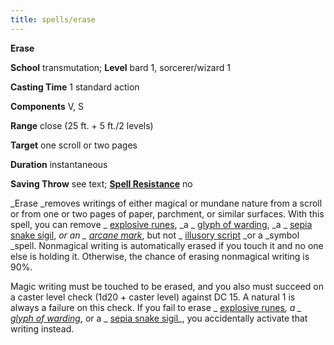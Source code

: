 ```yaml
---
title: spells/erase
---
```

 **Erase**

**School** transmutation; **Level** bard 1, sorcerer/wizard 1

**Casting Time** 1 standard action

**Components** V, S

**Range** close (25 ft. + 5 ft./2 levels)

**Target** one scroll or two pages

**Duration** instantaneous

**Saving Throw** see text; **[Spell Resistance](../glossary#_spell-resistance)** no

_Erase _removes writings of either magical or mundane nature from a scroll or from one or two pages of paper, parchment, or similar surfaces. With this spell, you can remove _ [explosive runes](explosiveRunes#_explosive-runes), _a _ [glyph of warding](glyphOfWarding#_glyph-of-warding), _a _ [sepia snake sigil](sepiaSnakeSigil#_sepia-snake-sigil), _or an _ [arcane mark](arcaneMark#_arcane-mark)_, but not _ [illusory script](illusoryScript#_illusory-script) _or a _symbol _spell. Nonmagical writing is automatically erased if you touch it and no one else is holding it. Otherwise, the chance of erasing nonmagical writing is 90%.

Magic writing must be touched to be erased, and you also must succeed on a caster level check (1d20 + caster level) against DC 15. A natural 1 is always a failure on this check. If you fail to erase _ [explosive runes](explosiveRunes#_explosive-runes)_, a _ [glyph of warding](glyphOfWarding#_glyph-of-warding)_, or a _ [sepia snake sigil](sepiaSnakeSigil#_sepia-snake-sigil)_, you accidentally activate that writing instead.

